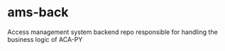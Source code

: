 # ams-back
Access management system backend repo responsible for handling the business logic of ACA-PY
